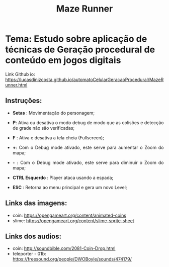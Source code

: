 # <p align="center"> Maze Runner</p><br> Tema: Estudo sobre aplicação de técnicas de Geração procedural de conteúdo em jogos digitais
Link Github io: https://lucasdinizcosta.github.io/automatoCelularGeracaoProcedural/MazeRunner.html

##  Instruções:
- <p align="justify"> <b>Setas</b> : Movimentação do personagem;</p>
- <p align="justify"> <b>P</b>: Ativa ou desativa o modo debug de modo que as colisões e detecção de grade não são verificadas;</p>
- <p align="justify"> <b>F</b> : Ativa e desativa a tela cheia (Fullscreen);</p>
- <p align="justify"> <b>+</b>: Com o Debug mode ativado, este serve para aumentar o Zoom do mapa;</p>
- <p align="justify"> <b>-</b> : Com o Debug mode ativado, este serve para diminuir o Zoom do mapa;</p>
- <p align="justify"> <b>CTRL Esquerdo</b> : Player ataca usando a espada;</p>
- <p align="justify"> <b>ESC</b> : Retorna ao menu principal e gera um novo Level;</p>

##  Links das imagens:
- coin: https://opengameart.org/content/animated-coins
- slime: https://opengameart.org/content/slime-sprite-sheet

##  Links dos audios:
- coin: http://soundbible.com/2081-Coin-Drop.html
- teleporter - 01b: https://freesound.org/people/DWOBoyle/sounds/474179/